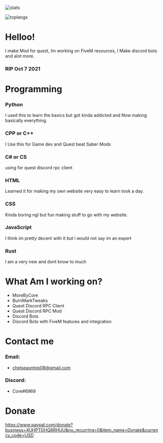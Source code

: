 ![stats](https://github-readme-stats.vercel.app/api?username=Core-Quest&theme=dark) 


![toplangs](https://github-readme-stats.vercel.app/api/top-langs/?username=Core-Quest&theme=dark)





# Helloo!
I make Mod for quest, Im working on FiveM resources, I Make discord bots and alot more.
### RIP Oct 7 2021

# Programming

### Python
I used this to learn the basics but got kinda addicted and Now making basically everything.

### CPP or C++
I Use this for Game dev and Quest beat Saber Mods

### C# or CS
using for quest discord rpc client

### HTML
Learned it for making my own website very easy to learn took a day.

### CSS
Kinda boring ngl but fun making stuff to go with my website.

### JavaScript
I think im pretty decent with it but i would not say im an expert

### Rust
I am a very new and dont know to much

# What Am I working on?
* MoreByCore
* BurnMarkTweaks
* Quest Discord RPC Client
* Quest Discord RPC Mod
* Discord Bots
* Discord Bots with FiveM features and integration

# Contact me
### Email:
* chelseaontop08@gmail.com
### Discord:
* Core#6969


# Donate
https://www.paypal.com/donate?business=4UHPTGHQ8RHUU&no_recurring=0&item_name=Donate&currency_code=USD
